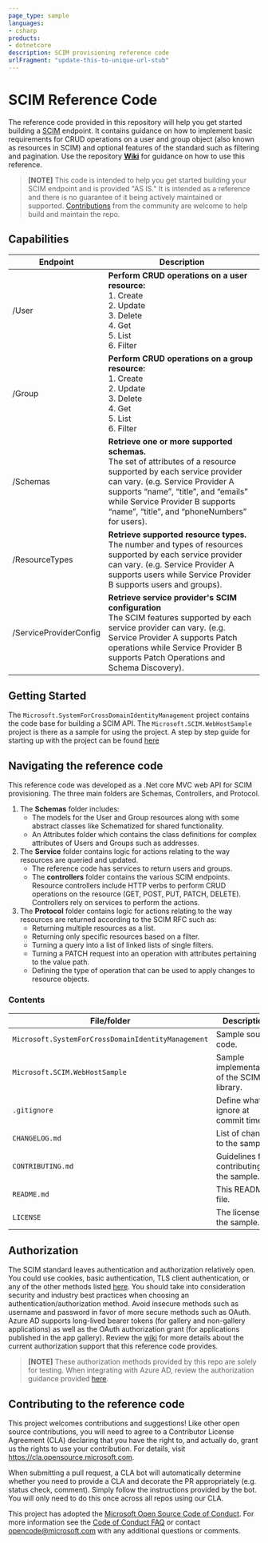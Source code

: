 ```yaml
---
page_type: sample
languages:
- csharp
products:
- dotnetcore
description: SCIM provisioning reference code  
urlFragment: "update-this-to-unique-url-stub"
---
```


# SCIM Reference Code

<!-- 
Guidelines on README format: https://review.docs.microsoft.com/help/onboard/admin/samples/concepts/readme-template?branch=master

Guidance on onboarding samples to docs.microsoft.com/samples: https://review.docs.microsoft.com/help/onboard/admin/samples/process/onboarding?branch=master

Taxonomies for products and languages: https://review.docs.microsoft.com/new-hope/information-architecture/metadata/taxonomies?branch=master
-->

The reference code provided in this repository will help you get started building a [SCIM](https://docs.microsoft.com/azure/active-directory/manage-apps/use-scim-to-provision-users-and-groups) endpoint. It contains guidance on how to implement basic requirements for CRUD operations on a user and group object (also known as resources in SCIM) and optional features of the standard such as filtering and pagination. Use the repository **[Wiki](https://github.com/AzureAD/SCIMReferenceCode/wiki)** for guidance on how to use this reference.

> **[NOTE]**
> This code is intended to help you get started building your SCIM endpoint and is provided "AS IS." It is intended as a reference and there is no guarantee of it being actively maintained or supported. [Contributions](https://github.com/AzureAD/SCIMReferenceCode/wiki/Contributing-Overview) from the community are welcome to help build and maintain the repo.

## Capabilities 

|Endpoint|Description|
|---|---|
|/User|**Perform CRUD operations on a user resource:** <br/> 1. Create <br/> 2. Update <br/> 3. Delete <br/> 4. Get <br/> 5. List <br/> 6. Filter|
|/Group|**Perform CRUD operations on a group resource:** <br/> 1. Create <br/> 2. Update <br/> 3. Delete <br/> 4. Get <br/> 5. List <br/> 6. Filter |
|/Schemas|**Retrieve one or more supported schemas.**<br/>The set of attributes of a resource supported by each service provider can vary. (e.g. Service Provider A supports “name”, “title”, and “emails” while Service Provider B supports “name”, “title”, and “phoneNumbers” for users).|
|/ResourceTypes|**Retrieve supported resource types.**<br/>The number and types of resources supported by each service provider can vary. (e.g. Service Provider A supports users while Service Provider B supports users and groups).|
|/ServiceProviderConfig|**Retrieve service provider's SCIM configuration**<br/>The SCIM features supported by each service provider can vary. (e.g. Service Provider A supports Patch operations while Service Provider B supports Patch Operations and Schema Discovery).|

## Getting Started

The `Microsoft.SystemForCrossDomainIdentityManagement` project contains the code base for building a SCIM API. The `Microsoft.SCIM.WebHostSample` project is there as a sample for using the project. A step by step guide for starting up with the project can be found [here](docs/get-started.md)

## Navigating the reference code

This reference code was developed as a .Net core MVC web API for SCIM provisioning. The three main folders are Schemas, Controllers, and Protocol.

1. The **Schemas** folder includes:
    * The models for the User and Group resources along with some abstract classes like Schematized for shared functionality.
    * An Attributes folder which contains the class definitions for complex attributes of Users and Groups such as addresses.
2. The **Service** folder contains logic for actions relating to the way resources are queried and updated.
    * The reference code has services to return users and groups.
    * The **controllers** folder contains the various SCIM endpoints. Resource controllers include HTTP verbs to perform CRUD operations on the resource (GET, POST, PUT, PATCH, DELETE). Controllers rely on services to perform the actions.
3. The **Protocol** folder contains logic for actions relating to the way resources are returned according to the SCIM RFC such as:
    * Returning multiple resources as a list.
    * Returning only specific resources based on a filter.
    * Turning a query into a list of linked lists of single filters.
    * Turning a PATCH request into an operation with attributes pertaining to the value path. 
    * Defining the type of operation that can be used to apply changes to resource objects.

### Contents

| File/folder       | Description                                |
|-------------------|--------------------------------------------|
| `Microsoft.SystemForCrossDomainIdentityManagement`| Sample source code.|
| `Microsoft.SCIM.WebHostSample`| Sample implementation of the SCIM library.|
| `.gitignore`      | Define what to ignore at commit time.      |
| `CHANGELOG.md`    | List of changes to the sample.             |
| `CONTRIBUTING.md` | Guidelines for contributing to the sample. |
| `README.md`       | This README file.                          |
| `LICENSE`         | The license for the sample.                |

## Authorization

The SCIM standard leaves authentication and authorization relatively open. You could use cookies, basic authentication, TLS client authentication, or any of the other methods listed [here](https://tools.ietf.org/html/rfc7644#section-2). You should take into consideration security and industry best practices when choosing an authentication/authorization method. Avoid insecure methods such as username and password in favor of more secure methods such as OAuth. Azure AD supports long-lived bearer tokens (for gallery and non-gallery applications) as well as the OAuth authorization grant (for applications published in the app gallery). Review the [wiki](https://github.com/AzureAD/SCIMReferenceCode/wiki/Authorization) for more details about the current authorization support that this reference code provides.   

> **[NOTE]**
> These authorization methods provided by this repo are solely for testing. When integrating with Azure AD, review the authorization guidance provided [here](https://docs.microsoft.com/azure/active-directory/app-provisioning/use-scim-to-provision-users-and-groups#authorization-for-provisioning-connectors-in-the-application-gallery). 


## Contributing to the reference code

This project welcomes contributions and suggestions! Like other open source contributions, you will need to agree to a Contributor License Agreement (CLA) declaring that you have the right to, and actually do, grant us the rights to use your contribution. For details, visit https://cla.opensource.microsoft.com.

When submitting a pull request, a CLA bot will automatically determine whether you need to provide a CLA and decorate the PR appropriately (e.g. status check, comment). Simply follow the instructions provided by the bot. You will only need to do this once across all repos using our CLA.

This project has adopted the [Microsoft Open Source Code of Conduct](https://opensource.microsoft.com/codeofconduct/). For more information see the [Code of Conduct FAQ](https://opensource.microsoft.com/codeofconduct/faq/) or contact [opencode@microsoft.com](mailto:opencode@microsoft.com) with any additional questions or comments.

